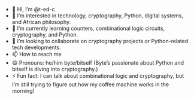 - 👋 Hi, I’m @t-ed-c
- 👀 I’m interested in technology, cryptography, Python, digital systems, and African philosophy.
- 🌱 I’m currently learning counters, combinational logic circuits, cryptography, and Python.
- 💞️ I’m looking to collaborate on  cryptography projects or Python-related tech developments.
- 📫 How to reach me 
- 😄 Pronouns: he/him
             byte/bitself (Byte’s passionate about Python and bitself is diving into cryptography.)
- ⚡ Fun fact:  I can talk about combinational logic and cryptography, but I’m still trying to figure out how my coffee machine works in the morning!

<!---
t-ed-c/t-ed-c is a ✨ special ✨ repository because its `README.md` (this file) appears on your GitHub profile.
You can click the Preview link to take a look at your changes.
--->
